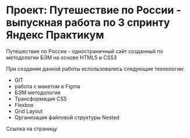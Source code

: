 # Проект: Путешествие по России - выпускная работа по 3 спринту Яндекс Практикум

Путешествие по России - одностраничный сайт созданный по методологии БЭМ на основе HTML5 и CSS3

При создании данной работы использовались следующие технологии:

* GIT
* работа с макетом в Figma
* БЭМ методология
* Трансформация CSS
* Flexbox
* Grid Layout
* Организация файловой структуры Nested

Ссылка на страницу
